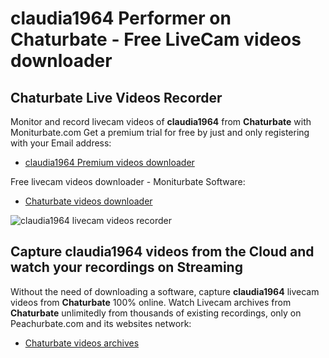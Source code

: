 # claudia1964 Performer on Chaturbate - Free LiveCam videos downloader

## Chaturbate Live Videos Recorder

Monitor and record livecam videos of **claudia1964** from **Chaturbate** with Moniturbate.com
Get a premium trial for free by just and only registering with your Email address:
* [claudia1964 Premium videos downloader](https://moniturbate.com/request-demo-licence-key.html)

Free livecam videos downloader - Moniturbate Software:
* [Chaturbate videos downloader](https://moniturbate.com/moniturbate-download-software.html)

![claudia1964 livecam videos recorder](https://peachurnet.com/templates/moniturbate-software.png)


## Capture claudia1964 videos from the Cloud and watch your recordings on Streaming

Without the need of downloading a software, capture **claudia1964** livecam videos from **Chaturbate** 100% online.
Watch Livecam archives from **Chaturbate** unlimitedly from thousands of existing recordings, only on Peachurbate.com and its websites network:
* [Chaturbate videos archives](https://peachurnet.com/)